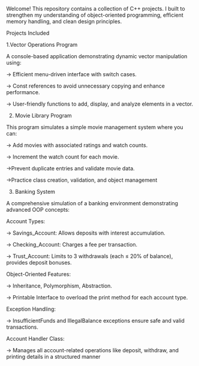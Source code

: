 Welcome! This repository contains a collection of C++ projects.
I built to strengthen my understanding of object-oriented programming, efficient memory handling, and clean design principles.

Projects Included


1.Vector Operations Program

A console-based application demonstrating dynamic vector manipulation using:

-> Efficient menu-driven interface with switch cases.

-> Const references to avoid unnecessary copying and enhance performance.

-> User-friendly functions to add, display, and analyze elements in a vector.

2. Movie Library Program

This program simulates a simple movie management system where you can:

-> Add movies with associated ratings and watch counts.

-> Increment the watch count for each movie.

->Prevent duplicate entries and validate movie data.

->Practice class creation, validation, and object management


3. Banking System

A comprehensive simulation of a banking environment demonstrating advanced OOP concepts:

Account Types:

-> Savings_Account: Allows deposits with interest accumulation.

-> Checking_Account: Charges a fee per transaction.

-> Trust_Account: Limits to 3 withdrawals (each ≤ 20% of balance), provides deposit bonuses.

Object-Oriented Features:

-> Inheritance, Polymorphism, Abstraction.

-> Printable Interface to overload the print method for each account type.


Exception Handling:

-> InsufficientFunds and IllegalBalance exceptions ensure safe and valid transactions.


Account Handler Class:

-> Manages all account-related operations like deposit, withdraw, and printing details in a structured manner

